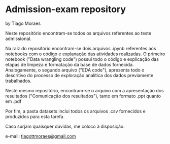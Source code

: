 # Admission-exam repository
by Tiago Moraes

Neste repositório encontram-se todos os arquivos referentes ao teste admissional.

Na raíz do repositório encontram-se dois arquivos .ipynb referentes aos notebooks com o código e explanação das atividades realizadas. 
O primeiro notebook ("Data wrangling code") possui todo o código e explicação das etapas de limpeza e formatação da base de dados fornecida.
Analogamente, o segundo arquivo ("EDA code"), apresenta todo o descritivo do processo de exploração analítica dos dados previamente trabalhados.

Neste mesmo repositório, encontram-se o arquivo com a apresentação dos resultados ("Comunicação dos resultados"), tanto em formato .ppt quanto em .pdf

Por fim, a pasta datasets inclui todos os arquivos .csv fornecidos e produzidos para esta tarefa.



Caso surjam quaisquer dúvidas, me coloco à disposição.

e-mail: tiagottmoraes@gmail.com
